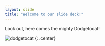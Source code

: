 ```yaml
---
layout: slide
title: "Welcome to our slide deck!"
---
```


Look out, here comes the mighty Dodgetocat!

![dodgetocat](https://octodex.github.com/images/dodgetocat_v2.png)
{: .center}
